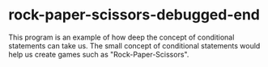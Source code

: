 # rock-paper-scissors-debugged-end
This program is an example of how deep the concept of conditional statements can take us.
The small concept of conditional statements would help us create games such as "Rock-Paper-Scissors".
